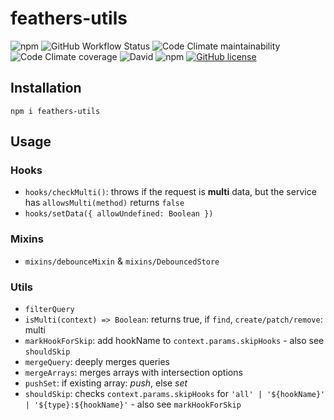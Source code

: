 # feathers-utils

![npm](https://img.shields.io/npm/v/feathers-utils)
![GitHub Workflow Status](https://img.shields.io/github/workflow/status/fratzinger/feathers-utils/Node.js%20CI)
![Code Climate maintainability](https://img.shields.io/codeclimate/maintainability/fratzinger/feathers-utils)
![Code Climate coverage](https://img.shields.io/codeclimate/coverage/fratzinger/feathers-utils)
![David](https://img.shields.io/david/fratzinger/feathers-casl)
![npm](https://img.shields.io/npm/dm/feathers-utils)
[![GitHub license](https://img.shields.io/github/license/fratzinger/feathers-utils)](https://github.com/fratzinger/feathers-utils/blob/main/LICENSE.md)


## Installation

```shell
npm i feathers-utils
```

## Usage

### Hooks

- `hooks/checkMulti()`: throws if the request is **multi** data, but the service has `allowsMulti(method)` returns `false`
- `hooks/setData({ allowUndefined: Boolean })`

### Mixins

- `mixins/debounceMixin` & `mixins/DebouncedStore`

### Utils

- `filterQuery`
- `isMulti(context) => Boolean`: returns true, if `find`, `create/patch/remove`: multi
- `markHookForSkip`: add hookName to `context.params.skipHooks` - also see `shouldSkip`
- `mergeQuery`: deeply merges queries
- `mergeArrays`: merges arrays with intersection options
- `pushSet`: if existing array: *push*, else *set*
- `shouldSkip`: checks `context.params.skipHooks` for `'all' | '${hookName}' | '${type}:${hookName}'` - also see `markHookForSkip`